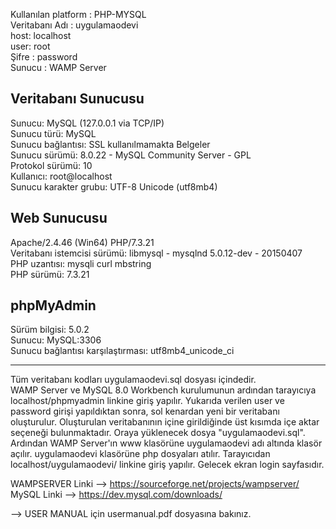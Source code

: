 Kullanılan platform : PHP-MYSQL <br />
Veritabanı Adı : uygulamaodevi <br />
host: localhost <br />
user: root <br />
Şifre : password <br />
Sunucu : WAMP Server <br />


Veritabanı Sunucusu
-------------------------
Sunucu: MySQL (127.0.0.1 via TCP/IP) <br />
Sunucu türü: MySQL <br />
Sunucu bağlantısı: SSL kullanılmamakta Belgeler <br />
Sunucu sürümü: 8.0.22 - MySQL Community Server - GPL <br />
Protokol sürümü: 10 <br />
Kullanıcı: root@localhost <br />
Sunucu karakter grubu: UTF-8 Unicode (utf8mb4) <br />

Web Sunucusu
-------------------------
Apache/2.4.46 (Win64) PHP/7.3.21 <br />
Veritabanı istemcisi sürümü: libmysql - mysqlnd 5.0.12-dev - 20150407 <br />
PHP uzantısı: mysqli curl mbstring <br />
PHP sürümü: 7.3.21 <br />

phpMyAdmin
-----------------
Sürüm bilgisi: 5.0.2 <br />
Sunucu: MySQL:3306 <br />
Sunucu bağlantısı karşılaştırması: utf8mb4_unicode_ci <br />

--------------------------------------------------------

Tüm veritabanı kodları uygulamaodevi.sql dosyası içindedir. <br />
WAMP Server ve MySQL 8.0 Workbench kurulumunun ardından tarayıcıya localhost/phpmyadmin linkine giriş yapılır. Yukarıda verilen user ve password girişi yapıldıktan sonra, sol kenardan yeni bir veritabanı oluşturulur. Oluşturulan veritabanının içine girildiğinde üst kısımda içe aktar seçeneği bulunmaktadır. Oraya yüklenecek dosya "uygulamaodevi.sql". Ardından WAMP Server'ın www klasörüne uygulamaodevi adı altında klasör açılır. uygulamaodevi klasörüne php dosyaları atılır. Tarayıcıdan localhost/uygulamaodevi/ linkine giriş yapılır. Gelecek ekran login sayfasıdır. <br />

WAMPSERVER Linki --> https://sourceforge.net/projects/wampserver/ <br />
MySQL Linki --> https://dev.mysql.com/downloads/ <br />

--> USER MANUAL için usermanual.pdf dosyasına bakınız.
